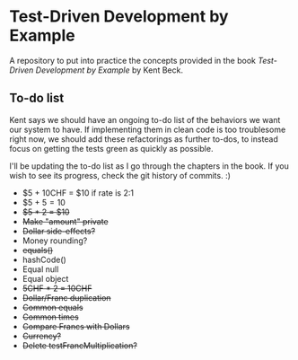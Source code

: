 # Test-Driven Development by Example
A repository to put into practice the concepts provided in the book *Test-Driven Development by Example* by Kent Beck.

## To-do list
Kent says we should have an ongoing to-do list of the behaviors we want our system to have. If implementing them in clean code is too troublesome right now, we should add these refactorings as further to-dos, to instead focus on getting the tests green as quickly as possible.

I'll be updating the to-do list as I go through the chapters in the book. If you wish to see its progress, check the git history of commits. :)

* $5 + 10CHF = $10 if rate is 2:1
* $5 + $5 = 10$
* ~~$5 * 2 = $10~~
* ~~Make "amount" private~~
* ~~Dollar side-effects?~~
* Money rounding?
* ~~equals()~~
* hashCode()
* Equal null
* Equal object
* ~~5CHF * 2 = 10CHF~~
* ~~Dollar/Franc duplication~~
* ~~Common equals~~
* ~~Common times~~
* ~~Compare Francs with Dollars~~
* ~~Currency?~~
* ~~Delete testFrancMultiplication?~~